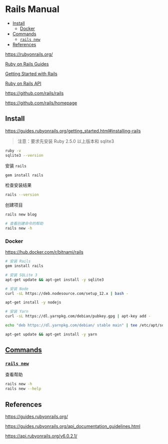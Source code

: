 <!-- omit in toc -->
# Rails Manual

- [Install](#install)
  - [Docker](#docker)
- [Commands](#commands)
  - [`rails new`](#rails-new)
- [References](#references)

<https://rubyonrails.org/>

[Ruby on Rails Guides](https://guides.rubyonrails.org/)

[Getting Started with Rails](https://guides.rubyonrails.org/getting_started.html)

[Ruby on Rails API](https://api.rubyonrails.org/)

<https://github.com/rails/rails>

<https://github.com/rails/homepage>

## Install

<https://guides.rubyonrails.org/getting_started.html#installing-rails>

> 注意：要求先安装 Ruby 2.5.0 以上版本和 sqlite3

```bash
ruby -v
sqlite3 --version
```

安装 `rails`

```bash
gem install rails
```

检查安装结果

```bash
rails --version
```

创建项目

```bash
rails new blog

# 查看创建命令的帮助
rails new -h
```

### Docker

<https://hub.docker.com/r/bitnami/rails>

```bash
# 安装 Rails
gem install rails

# 安装 SQLite 3
apt-get update && apt-get install -y sqlite3

# 安装 Node
curl -sL https://deb.nodesource.com/setup_12.x | bash -

apt-get install -y nodejs

# 安装 Yarn
curl -sL https://dl.yarnpkg.com/debian/pubkey.gpg | apt-key add -

echo "deb https://dl.yarnpkg.com/debian/ stable main" | tee /etc/apt/sources.list.d/yarn.list

apt-get update && apt-get install -y yarn
```

## [Commands](https://guides.rubyonrails.org/command_line.html)

### [`rails new`](https://guides.rubyonrails.org/command_line.html#rails-new)

查看帮助

```bash
rails new -h
rails new --help
```

## References

<https://guides.rubyonrails.org/>

<https://guides.rubyonrails.org/api_documentation_guidelines.html>

<https://api.rubyonrails.org/v6.0.2.1/>
